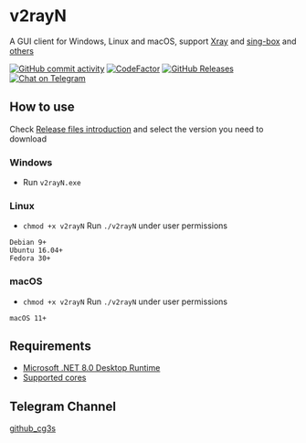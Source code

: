 # v2rayN

A GUI client for Windows, Linux and macOS, support [Xray](https://github.com/XTLS/Xray-core)
and [sing-box](https://github.com/SagerNet/sing-box)
and [others](https://github.com/cg3s/v2rayN/wiki/List-of-supported-cores)

[![GitHub commit activity](https://img.shields.io/github/commit-activity/m/cg3s/v2rayN)](https://github.com/cg3s/v2rayN/commits/master)
[![CodeFactor](https://www.codefactor.io/repository/github/cg3s/v2rayn/badge)](https://www.codefactor.io/repository/github/cg3s/v2rayn)
[![GitHub Releases](https://img.shields.io/github/downloads/cg3s/v2rayN/latest/total?logo=github)](https://github.com/cg3s/v2rayN/releases)
[![Chat on Telegram](https://img.shields.io/badge/Chat%20on-Telegram-brightgreen.svg)](https://t.me/v2rayn)

## How to use

Check [Release files introduction](https://github.com/cg3s/v2rayN/wiki/Release-files-introduction) and select the version you need to download

### Windows

- Run `v2rayN.exe`

### Linux

- `chmod +x v2rayN` Run `./v2rayN` under user permissions

```
Debian 9+
Ubuntu 16.04+
Fedora 30+
```

### macOS

- `chmod +x v2rayN` Run `./v2rayN` under user permissions

```
macOS 11+
```

## Requirements

- [Microsoft .NET 8.0 Desktop Runtime ](https://dotnet.microsoft.com/en-us/download/dotnet/8.0)
- [Supported cores](https://github.com/cg3s/v2rayN/wiki/List-of-supported-cores)

## Telegram Channel

[github_cg3s](https://t.me/github_cg3s)
